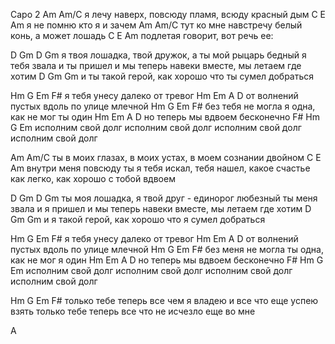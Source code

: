 Capo 2
Am Am/C
я лечу наверх, повсюду пламя, всюду красный дым 
C E Am
я не помню кто я и зачем
Am Am/C
тут ко мне навстречу белый конь, а может лошадь
C E Am
подлетая говорит, вот речь ее:

D Gm D Gm
я твоя лошадка, твой дружок, а ты мой рыцарь бедный
я тебя звала и ты пришел
и мы теперь навеки вместе, мы летаем где хотим
D Gm Gm
и ты такой герой, как хорошо что ты сумел добраться

Hm G Em F#
я тебя унесу далеко от тревог
Hm Em A D
от волнений пустых вдоль по улице млечной
Hm G Em F#
без тебя не могла я одна, как не мог ты один
Hm Em A D
но теперь мы вдвоем бесконечно
F# Hm G Em
исполним свой долг
исполним свой долг
исполним свой долг
исполним свой долг

Am Am/C
ты в моих глазах, в моих устах, в моем сознании двойном
C E Am 
внутри меня повсюду ты
я тебя искал, тебя нашел, какое счастье 
как легко, как хорошо с тобой вдвоем

D Gm D Gm
ты моя лошадка, я твой друг - единорог любезный
ты меня звала и я пришел
и мы теперь навеки вместе, мы летаем где хотим
D Gm Gm
и я такой герой, как хорошо что я сумел добраться

Hm G Em F#
я тебя унесу далеко от тревог
Hm Em A D
от волнений пустых вдоль по улице млечной
Hm G Em F#
без меня не могла ты одна, как не мог я один
Hm Em A D
но теперь мы вдвоем бесконечно
F# Hm G Em
исполним свой долг
исполним свой долг
исполним свой долг
исполним свой долг

Hm G Em F#
только тебе теперь все чем я владею и все что еще успею взять
только тебе теперь все что не исчезло еще во мне

A